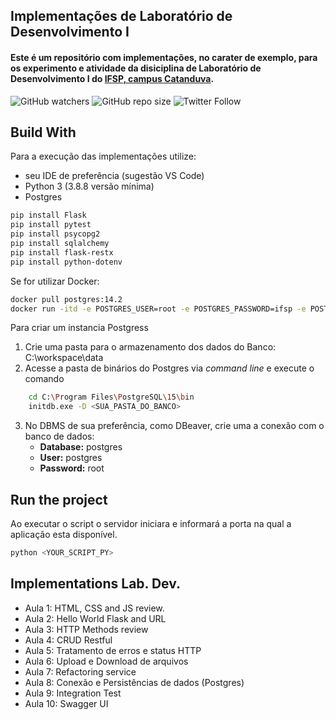 ## Implementações de Laboratório de Desenvolvimento I

#### Este é um repositório com implementações, no carater de exemplo, para os experimento e atividade da disiciplina de Laboratório de Desenvolvimento I do [IFSP, campus Catanduva](https://ctd.ifsp.edu.br/). 

![GitHub watchers](https://img.shields.io/github/watchers/flaviol-souza/lab-dev?style=social)
![GitHub repo size](https://img.shields.io/github/repo-size/flaviol-souza/lab-dev)
![Twitter Follow](https://img.shields.io/twitter/follow/flaviolsouza?style=social)

## Build With
Para a execução das implementações utilize: 
* seu IDE de preferência (sugestão VS Code)
* Python 3 (3.8.8 versão mínima)
* Postgres
```bash
pip install Flask
pip install pytest
pip install psycopg2
pip install sqlalchemy
pip install flask-restx
pip install python-dotenv
```

Se for utilizar Docker:
```bash
docker pull postgres:14.2
docker run -itd -e POSTGRES_USER=root -e POSTGRES_PASSWORD=ifsp -e POSTGRES_DB=<NAME_DB> -p 5432:5432 -v data:/var/lib/postgresql/data --name postgres_aula_8 postgres:14.2
```

Para criar um instancia Postgress

1. Crie uma pasta para o armazenamento dos dados do Banco:  C:\workspace\data
2. Acesse a pasta de binários do Postgres via _command line_ e execute o comando
```bash
	cd C:\Program Files\PostgreSQL\15\bin
    initdb.exe -D <SUA_PASTA_DO_BANCO>
```
3. No DBMS de sua preferência, como DBeaver, crie uma a conexão com o banco de dados:
	* **Database:** postgres
	* **User:** postgres
	* **Password:** root

## Run the project
Ao executar o script o servidor iniciara e informará a porta na qual a aplicação esta disponível.
```bash
python <YOUR_SCRIPT_PY>
```

## Implementations Lab. Dev.
* Aula 1: HTML, CSS and JS review.
* Aula 2: Hello World Flask and URL
* Aula 3: HTTP Methods review
* Aula 4: CRUD Restful
* Aula 5: Tratamento de erros e status HTTP
* Aula 6: Upload e Download de arquivos
* Aula 7: Refactoring service
* Aula 8: Conexão e Persistências de dados (Postgres)
* Aula 9: Integration Test
* Aula 10: Swagger UI